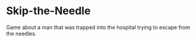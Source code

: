 # Skip-the-Needle
Game about a man that was trapped into the hospital trying to escape from the needles.
